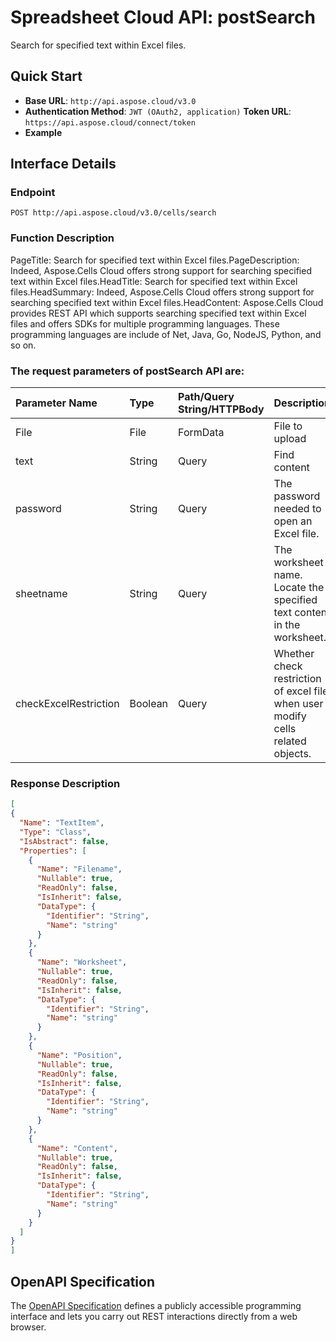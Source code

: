 # **Spreadsheet Cloud API: postSearch**

Search for specified text within Excel files. 


## **Quick Start**

- **Base URL**: `http://api.aspose.cloud/v3.0`
- **Authentication Method**: `JWT (OAuth2, application)`  **Token URL**: `https://api.aspose.cloud/connect/token`
- **Example** 

## **Interface Details**

### **Endpoint** 

```
POST http://api.aspose.cloud/v3.0/cells/search
```
### **Function Description**
PageTitle: Search for specified text within Excel files.PageDescription: Indeed, Aspose.Cells Cloud offers strong support for searching specified text within Excel files.HeadTitle:  Search for specified text within Excel files.HeadSummary: Indeed, Aspose.Cells Cloud offers strong support for searching specified text within Excel files.HeadContent: Aspose.Cells Cloud provides REST API which supports searching specified text within Excel files and offers SDKs for multiple programming languages. These programming languages are include of Net, Java, Go, NodeJS, Python, and so on.

### The request parameters of **postSearch** API are: 

| Parameter Name | Type | Path/Query String/HTTPBody | Description | 
| :- | :- | :- |:- | 
|File|File|FormData|File to upload|
|text|String|Query|Find content|
|password|String|Query|The password needed to open an Excel file.|
|sheetname|String|Query|The worksheet name. Locate the specified text content in the worksheet.|
|checkExcelRestriction|Boolean|Query|Whether check restriction of excel file when user modify cells related objects.|

### **Response Description**
```json
[
{
  "Name": "TextItem",
  "Type": "Class",
  "IsAbstract": false,
  "Properties": [
    {
      "Name": "Filename",
      "Nullable": true,
      "ReadOnly": false,
      "IsInherit": false,
      "DataType": {
        "Identifier": "String",
        "Name": "string"
      }
    },
    {
      "Name": "Worksheet",
      "Nullable": true,
      "ReadOnly": false,
      "IsInherit": false,
      "DataType": {
        "Identifier": "String",
        "Name": "string"
      }
    },
    {
      "Name": "Position",
      "Nullable": true,
      "ReadOnly": false,
      "IsInherit": false,
      "DataType": {
        "Identifier": "String",
        "Name": "string"
      }
    },
    {
      "Name": "Content",
      "Nullable": true,
      "ReadOnly": false,
      "IsInherit": false,
      "DataType": {
        "Identifier": "String",
        "Name": "string"
      }
    }
  ]
}
]
```


## OpenAPI Specification

The [OpenAPI Specification](https://reference.aspose.cloud/cells/#/LightCellsController/PostSearch) defines a publicly accessible programming interface and lets you carry out REST interactions directly from a web browser.
